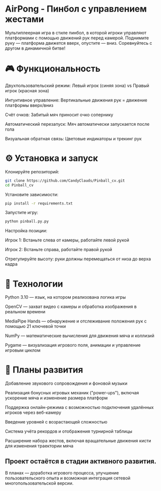 # AirPong - Пинбол с управлением жестами
Мультиплеерная игра в стиле пинбол, в которой игроки управляют платформами с помощью движений рук перед камерой.
Поднимите руку — платформа движется вверх, опустите — вниз. Соревнуйтесь с другом в динамичной битве!


# 🎮 Функциональность
Двухпользовательский режим: Левый игрок (синяя зона) vs Правый игрок (красная зона)

Интуитивное управление: Вертикальные движения рук = движение платформы вверх/вниз

Счёт очков: Забитый мяч приносит очко сопернику

Автоматический перезапуск: Мяч автоматически запускается после гола

Визуальная обратная связь: Цветовые индикаторы и трекинг рук

# ⚙️ Установка и запуск
Клонируйте репозиторий:

```bash
git clone https://github.com/CandyClauds/Pinball_cv.git
cd Pinball_cv
```

Установите зависимости:
```bash
pip install -r requirements.txt
```

Запустите игру:

```bash
python pinball.py.py
```
Настройка позиции:

Игрок 1: Встаньте слева от камеры, работайте левой рукой

Игрок 2: Встаньте справа, работайте правой рукой

Отрегулируйте высоту: руки должны перемещаться от низа до верха кадра

# 🧩 Технологии
Python 3.10 — язык, на котором реализована логика игры

OpenCV — захват видео с камеры и обработка изображения в реальном времени

MediaPipe Hands — обнаружение и отслеживание положения рук с помощью 21 ключевой точки

NumPy — математические вычисления для движения мяча и коллизий

Pygame — визуализация игрового поля, анимации и управление игровым циклом

# 🚀 Планы развития
Добавление звукового сопровождения и фоновой музыки

Реализация бонусных игровых механик ("power-ups"), включая ускорение мяча и изменение размера платформ

Поддержка онлайн-режима с возможностью подключения удалённых игроков через веб-камеру

Введение уровней с возрастающей сложностью

Система учёта рекордов и отображения турнирной таблицы

Расширение набора жестов, включая вращательные движения кисти для изменения траектории мяча

## Проект остаётся в стадии активного развития.
В планах — доработка игрового процесса, улучшение пользовательского опыта и возможная интеграция сетевой многопользовательской версии.

